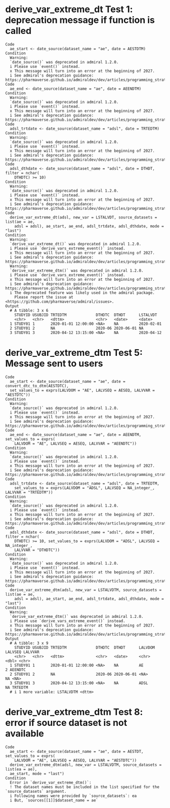 # derive_var_extreme_dt Test 1: deprecation message if function is called

    Code
      ae_start <- date_source(dataset_name = "ae", date = AESTDTM)
    Condition
      Warning:
      `date_source()` was deprecated in admiral 1.2.0.
      i Please use `event()` instead.
      x This message will turn into an error at the beginning of 2027.
      i See admiral's deprecation guidance: https://pharmaverse.github.io/admiraldev/dev/articles/programming_strategy.html#deprecation
    Code
      ae_end <- date_source(dataset_name = "ae", date = AEENDTM)
    Condition
      Warning:
      `date_source()` was deprecated in admiral 1.2.0.
      i Please use `event()` instead.
      x This message will turn into an error at the beginning of 2027.
      i See admiral's deprecation guidance: https://pharmaverse.github.io/admiraldev/dev/articles/programming_strategy.html#deprecation
    Code
      adsl_trtdate <- date_source(dataset_name = "adsl", date = TRTEDTM)
    Condition
      Warning:
      `date_source()` was deprecated in admiral 1.2.0.
      i Please use `event()` instead.
      x This message will turn into an error at the beginning of 2027.
      i See admiral's deprecation guidance: https://pharmaverse.github.io/admiraldev/dev/articles/programming_strategy.html#deprecation
    Code
      adsl_dthdate <- date_source(dataset_name = "adsl", date = DTHDT, filter = nchar(
        DTHDTC) >= 10)
    Condition
      Warning:
      `date_source()` was deprecated in admiral 1.2.0.
      i Please use `event()` instead.
      x This message will turn into an error at the beginning of 2027.
      i See admiral's deprecation guidance: https://pharmaverse.github.io/admiraldev/dev/articles/programming_strategy.html#deprecation
    Code
      derive_var_extreme_dt(adsl, new_var = LSTALVDT, source_datasets = list(ae = ae,
        adsl = adsl), ae_start, ae_end, adsl_trtdate, adsl_dthdate, mode = "last")
    Condition
      Warning:
      `derive_var_extreme_dt()` was deprecated in admiral 1.2.0.
      i Please use `derive_vars_extreme_event()` instead.
      x This message will turn into an error at the beginning of 2027.
      i See admiral's deprecation guidance: https://pharmaverse.github.io/admiraldev/dev/articles/programming_strategy.html#deprecation
      Warning:
      `derive_var_extreme_dtm()` was deprecated in admiral 1.2.0.
      i Please use `derive_vars_extreme_event()` instead.
      x This message will turn into an error at the beginning of 2027.
      i See admiral's deprecation guidance: https://pharmaverse.github.io/admiraldev/dev/articles/programming_strategy.html#deprecation
      i The deprecated feature was likely used in the admiral package.
        Please report the issue at <https://github.com/pharmaverse/admiral/issues>.
    Output
      # A tibble: 3 x 6
        STUDYID USUBJID TRTEDTM             DTHDTC  DTHDT      LSTALVDT  
        <chr>   <chr>   <dttm>              <chr>   <date>     <date>    
      1 STUDY01 1       2020-01-01 12:00:00 <NA>    NA         2020-02-01
      2 STUDY01 2       NA                  2020-06 2020-06-01 NA        
      3 STUDY01 3       2020-04-12 13:15:00 <NA>    NA         2020-04-12

# derive_var_extreme_dtm Test 5: Message sent to users

    Code
      ae_start <- date_source(dataset_name = "ae", date = convert_dtc_to_dtm(AESTDTC),
      set_values_to = exprs(LALVDOM = "AE", LALVSEQ = AESEQ, LALVVAR = "AESTDTC"))
    Condition
      Warning:
      `date_source()` was deprecated in admiral 1.2.0.
      i Please use `event()` instead.
      x This message will turn into an error at the beginning of 2027.
      i See admiral's deprecation guidance: https://pharmaverse.github.io/admiraldev/dev/articles/programming_strategy.html#deprecation
    Code
      ae_end <- date_source(dataset_name = "ae", date = AEENDTM, set_values_to = exprs(
        LALVDOM = "AE", LALVSEQ = AESEQ, LALVVAR = "AEENDTC"))
    Condition
      Warning:
      `date_source()` was deprecated in admiral 1.2.0.
      i Please use `event()` instead.
      x This message will turn into an error at the beginning of 2027.
      i See admiral's deprecation guidance: https://pharmaverse.github.io/admiraldev/dev/articles/programming_strategy.html#deprecation
    Code
      adsl_trtdate <- date_source(dataset_name = "adsl", date = TRTEDTM,
        set_values_to = exprs(LALVDOM = "ADSL", LALVSEQ = NA_integer_, LALVVAR = "TRTEDTM"))
    Condition
      Warning:
      `date_source()` was deprecated in admiral 1.2.0.
      i Please use `event()` instead.
      x This message will turn into an error at the beginning of 2027.
      i See admiral's deprecation guidance: https://pharmaverse.github.io/admiraldev/dev/articles/programming_strategy.html#deprecation
    Code
      adsl_dthdate <- date_source(dataset_name = "adsl", date = DTHDT, filter = nchar(
        DTHDTC) >= 10, set_values_to = exprs(LALVDOM = "ADSL", LALVSEQ = NA_integer_,
        LALVVAR = "DTHDTC"))
    Condition
      Warning:
      `date_source()` was deprecated in admiral 1.2.0.
      i Please use `event()` instead.
      x This message will turn into an error at the beginning of 2027.
      i See admiral's deprecation guidance: https://pharmaverse.github.io/admiraldev/dev/articles/programming_strategy.html#deprecation
    Code
      derive_var_extreme_dtm(adsl, new_var = LSTALVDTM, source_datasets = list(ae = ae,
        adsl = adsl), ae_start, ae_end, adsl_trtdate, adsl_dthdate, mode = "last")
    Condition
      Warning:
      `derive_var_extreme_dtm()` was deprecated in admiral 1.2.0.
      i Please use `derive_vars_extreme_event()` instead.
      x This message will turn into an error at the beginning of 2027.
      i See admiral's deprecation guidance: https://pharmaverse.github.io/admiraldev/dev/articles/programming_strategy.html#deprecation
    Output
      # A tibble: 3 x 9
        STUDYID USUBJID TRTEDTM             DTHDTC  DTHDT      LALVDOM LALVSEQ LALVVAR
        <chr>   <chr>   <dttm>              <chr>   <date>     <chr>     <dbl> <chr>  
      1 STUDY01 1       2020-01-01 12:00:00 <NA>    NA         AE            2 AEENDTC
      2 STUDY01 2       NA                  2020-06 2020-06-01 <NA>         NA <NA>   
      3 STUDY01 3       2020-04-12 13:15:00 <NA>    NA         ADSL         NA TRTEDTM
      # i 1 more variable: LSTALVDTM <dttm>

# derive_var_extreme_dtm Test 8: error if source dataset is not available

    Code
      ae_start <- date_source(dataset_name = "ae", date = AESTDT, set_values_to = exprs(
        LALVDOM = "AE", LALVSEQ = AESEQ, LALVVAR = "AESTDTC"))
      derive_var_extreme_dtm(adsl, new_var = LSTALVDTM, source_datasets = list(ea = ae),
      ae_start, mode = "last")
    Condition
      Error in `derive_var_extreme_dtm()`:
      ! The dataset names must be included in the list specified for the `source_datasets` argument.
      i Following names were provided by `source_datasets`: ea
      i But, `sources[[1]]$dataset_name = ae`

